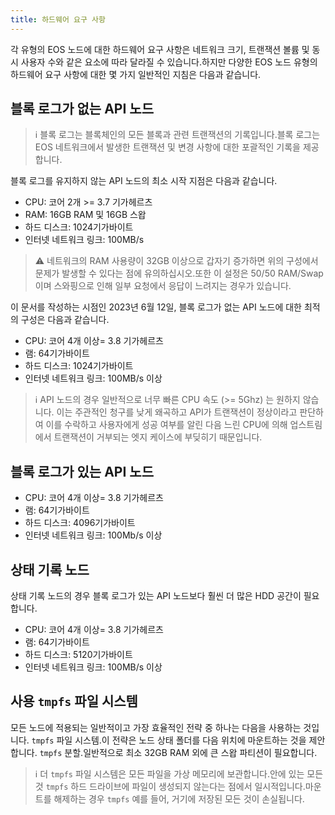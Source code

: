 ```yaml
---
title: 하드웨어 요구 사항
---
```


각 유형의 EOS 노드에 대한 하드웨어 요구 사항은 네트워크 크기, 트랜잭션 볼륨 및 동시 사용자 수와 같은 요소에 따라 달라질 수 있습니다.하지만 다양한 EOS 노드 유형의 하드웨어 요구 사항에 대한 몇 가지 일반적인 지침은 다음과 같습니다.

## 블록 로그가 없는 API 노드

> ℹ️ 블록 로그는 블록체인의 모든 블록과 관련 트랜잭션의 기록입니다.블록 로그는 EOS 네트워크에서 발생한 트랜잭션 및 변경 사항에 대한 포괄적인 기록을 제공합니다.

블록 로그를 유지하지 않는 API 노드의 최소 시작 지점은 다음과 같습니다.

- CPU: 코어 2개 >= 3.7 기가헤르츠
- RAM: 16GB RAM 및 16GB 스왑
- 하드 디스크: 1024기가바이트
- 인터넷 네트워크 링크: 100MB/s

> ⚠ 네트워크의 RAM 사용량이 32GB 이상으로 갑자기 증가하면 위의 구성에서 문제가 발생할 수 있다는 점에 유의하십시오.또한 이 설정은 50/50 RAM/Swap이며 스와핑으로 인해 일부 요청에서 응답이 느려지는 경우가 있습니다.

이 문서를 작성하는 시점인 2023년 6월 12일, 블록 로그가 없는 API 노드에 대한 최적의 구성은 다음과 같습니다.

- CPU: 코어 4개 이상= 3.8 기가헤르츠
- 램: 64기가바이트
- 하드 디스크: 1024기가바이트
- 인터넷 네트워크 링크: 100MB/s 이상

>ℹ️ API 노드의 경우 일반적으로 너무 빠른 CPU 속도 (>= 5Ghz) 는 원하지 않습니다. 이는 주관적인 청구를 낮게 왜곡하고 API가 트랜잭션이 정상이라고 판단하여 이를 수락하고 사용자에게 성공 여부를 알린 다음 느린 CPU에 의해 업스트림에서 트랜잭션이 거부되는 엣지 케이스에 부딪히기 때문입니다.

## 블록 로그가 있는 API 노드

- CPU: 코어 4개 이상= 3.8 기가헤르츠
- 램: 64기가바이트
- 하드 디스크: 4096기가바이트
- 인터넷 네트워크 링크: 100Mb/s 이상

## 상태 기록 노드

상태 기록 노드의 경우 블록 로그가 있는 API 노드보다 훨씬 더 많은 HDD 공간이 필요합니다.

- CPU: 코어 4개 이상= 3.8 기가헤르츠
- 램: 64기가바이트
- 하드 디스크: 5120기가바이트
- 인터넷 네트워크 링크: 100MB/s 이상

## 사용 `tmpfs` 파일 시스템

모든 노드에 적용되는 일반적이고 가장 효율적인 전략 중 하나는 다음을 사용하는 것입니다. `tmpfs` 파일 시스템.이 전략은 노드 상태 폴더를 다음 위치에 마운트하는 것을 제안합니다. `tmpfs` 분할.일반적으로 최소 32GB RAM 외에 큰 스왑 파티션이 필요합니다.

> ℹ️ 더 `tmpfs` 파일 시스템은 모든 파일을 가상 메모리에 보관합니다.안에 있는 모든 것 `tmpfs` 하드 드라이브에 파일이 생성되지 않는다는 점에서 일시적입니다.마운트를 해제하는 경우 `tmpfs` 예를 들어, 거기에 저장된 모든 것이 손실됩니다.
